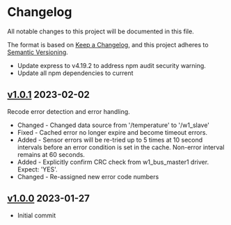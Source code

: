 # Changelog

All notable changes to this project will be documented in this file.

The format is based on [Keep a Changelog](https://keepachangelog.com/en/1.0.0/),
and this project adheres to
[Semantic Versioning](https://semver.org/spec/v2.0.0.html).

- Update express to v4.19.2 to address npm audit security warning.
- Update all npm dependencies to current

## [v1.0.1](https://github.com/cotarr/ds18b20-api/releases/tag/v1.0.1) 2023-02-02

Recode error detection and error handling.

- Changed - Changed data source from '/temperature' to '/w1_slave'
- Fixed - Cached error no longer expire and become timeout errors.
- Added - Sensor errors will be re-tried up to 5 times at 10 second intervals before an error condition is set in the cache. Non-error interval remains at 60 seconds.
- Added - Explicitly confirm CRC check from w1_bus_master1 driver. Expect: 'YES'.
- Changed - Re-assigned new error code numbers 

## [v1.0.0](https://github.com/cotarr/ds18b20-api/releases/tag/v1.0.0) 2023-01-27

- Initial commit
